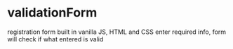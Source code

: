 # validationForm

registration form built in vanilla JS, HTML and CSS
enter required info, form will check if what entered is valid 
